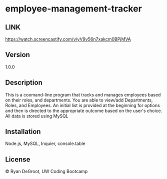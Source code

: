 # employee-management-tracker

## LINK

https://watch.screencastify.com/v/yV9v56n7xakcm0BPjMVA

## Version 

1.0.0

## Description
This is a coomand-line program that tracks and manages employees based on their roles, and departments. You are able to view/add Departments, Roles, and Employees. An initial list is provided at the beginning for options and then is directed to the appropriate outcome based on the user's choice. All data is stored using MySQL

## Installation

Node.js, MySQL, Inquier, console.table

## License

© Ryan DeGroot, UW Coding Bootcamp